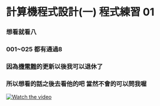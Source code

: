 # 計算機程式設計(一) 程式練習 01
### 想看就看八
### 001~025 都有通過8 
### 因為[機電難](https://github.com/WalkingMen666/NTUT-ComputerProgramming "游標顯示")的更新以後我可以退休了
### 所以想看的話之後去看他的吧 當然不會的可以問我喔
[![Watch the video](https://variety.com/wp-content/uploads/2021/07/Rick-Astley-Never-Gonna-Give-You-Up.png)](https://drive.google.com/file/u/3/d/1jbtY6-B3wgPnBSCsr3QAgOyJewOLyLkW/view?usp=sharing)
